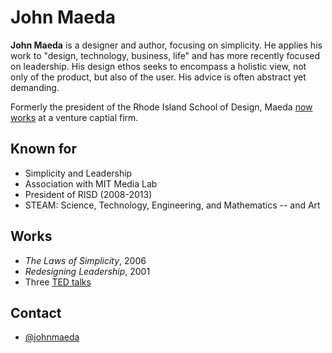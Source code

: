 # John Maeda

**John Maeda** is a designer and author, focusing on simplicity. He applies his
work to "design, technology, business, life" and has more recently focused on
leadership. His design ethos seeks to encompass a holistic view, not only of the
product, but also of the user. His advice is often abstract yet demanding.

Formerly the president of the Rhode Island School of Design, Maeda [now
works](http://www.fastcodesign.com/3023047/) at a venture captial firm.

## Known for
* Simplicity and Leadership
* Association with MIT Media Lab
* President of RISD (2008-2013)
* STEAM: Science, Technology, Engineering, and Mathematics -- and Art

## Works
* _The Laws of Simplicity_, 2006
* _Redesigning Leadership_, 2001
* Three [TED talks](http://www.ted.com/speakers/john_maeda)

## Contact
* [@johnmaeda](https://twitter.com/johnmaeda)
